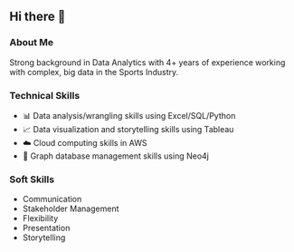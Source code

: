 ## Hi there 👋

### About Me
Strong background in Data Analytics with 4+ years of experience working with complex, big data in the Sports Industry.

### Technical Skills
- 📊 Data analysis/wrangling skills using Excel/SQL/Python
- 📈 Data visualization and storytelling skills using Tableau
- ☁️ Cloud computing skills in AWS
- 🔗 Graph database management skills using Neo4j

### Soft Skills
 - Communication
 - Stakeholder Management
 - Flexibility
 - Presentation
 - Storytelling
